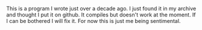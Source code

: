 This is a program I wrote just over a decade ago. I just found it in my archive and thought I put it on github.
It compiles but doesn't work at the moment. If I can be bothered I will fix it. For now this is just me being sentimental.
